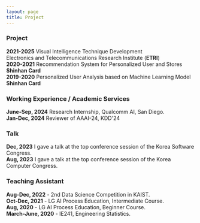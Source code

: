 ```yaml
---
layout: page
title: Project
---
```



### Project

**2021-2025** Visual Intelligence Technique Development  
Electronics and Telecommunications Research Institute (**ETRI**)  
**2020-2021** Recommendation System for Personalized User and Stores  
**Shinhan Card**  
**2019-2020** Personalized User Analysis based on Machine Learning Model  
**Shinhan Card**


### Working Experience / Academic Services

**June-Sep, 2024** Research Internship, Qualcomm AI, San Diego.  
**Jan-Dec, 2024** Reviewer of AAAI-24, KDD'24

### Talk
**Dec, 2023** I gave a talk at the top conference session of the Korea Software Congress.  
**Aug, 2023** I gave a talk at the top conference session of the Korea Computer Congress.  

### Teaching Assistant
**Aug-Dec, 2022** - 2nd Data Science Competition in KAIST.  
**Oct-Dec, 2021** - LG AI Process Education, Intermediate Course.  
**Aug, 2020** - LG AI Process Education, Beginner Course.  
**March-June, 2020** - IE241, Engineering Statistics.


